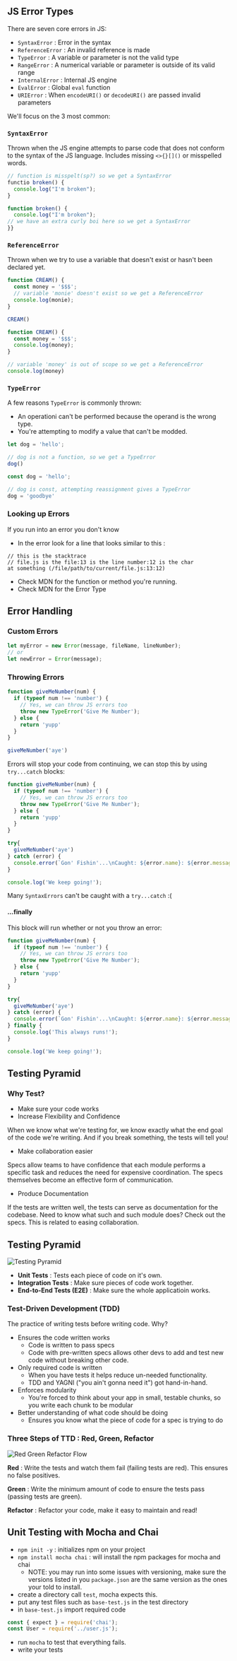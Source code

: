 ## JS Error Types
There are seven core errors in JS:
- `SyntaxError` : Error in the syntax
- `ReferenceError` : An invalid reference is made
- `TypeError` : A variable or parameter is not the valid type
- `RangeError` : A numerical variable or parameter is outside of its valid range
- `InternalError` : Internal JS engine
- `EvalError` : Global `eval` function
- `URIError` : When `encodeURI()` or `decodeURI()` are passed invalid parameters

We'll focus on the 3 most common:
### `SyntaxError`
Thrown when the JS engine attempts to parse code that does not conform to the syntax of the JS language. Includes missing `<>{}[]()` or misspelled words.
```javaScript
// function is misspelt(sp?) so we get a SyntaxError
functio broken() {
  console.log("I'm broken");
}
```
```javaScript
function broken() {
  console.log("I'm broken");
// we have an extra curly boi here so we get a SyntaxError
}}
```
### `ReferenceError`
Thrown when we try to use a variable that doesn't exist or hasn't been declared yet.
```javaScript
function CREAM() {
  const money = '$$$';
  // variable 'monie' doesn't exist so we get a ReferenceError
  console.log(monie);
}

CREAM()
```
```javaScript
function CREAM() {
  const money = '$$$';
  console.log(money);
}

// variable 'money' is out of scope so we get a ReferenceError
console.log(money)
```
### `TypeError`
A few reasons `TypeError` is commonly thrown:
- An operationi can't be performed because the operand is the wrong type.
- You're attempting to modify a value that can't be modded.
```javaScript
let dog = 'hello';

// dog is not a function, so we get a TypeError
dog()
```
```javaScript
const dog = 'hello';

// dog is const, attempting reassignment gives a TypeError
dog = 'goodbye'
```
### Looking up Errors
If you run into an error you don't know

- In the error look for a line that looks similar to this :
```shell
// this is the stacktrace
// file.js is the file:13 is the line number:12 is the char
at something (/file/path/to/current/file.js:13:12)
```
- Check MDN for the function or method you're running. 
- Check MDN for the Error Type
## Error Handling
### Custom Errors
```javaScript
let myError = new Error(message, fileName, lineNumber);
// or
let newError = Error(message);
```
### Throwing Errors
```JavaScript
function giveMeNumber(num) {
  if (typeof num !== 'number') {
    // Yes, we can throw JS errors too
    throw new TypeError('Give Me Number');
  } else {
    return 'yupp'
  }
}

giveMeNumber('aye')
```
Errors will stop your code from continuing, we can stop this by using `try...catch` blocks:
```javaScript
function giveMeNumber(num) {
  if (typeof num !== 'number') {
    // Yes, we can throw JS errors too
    throw new TypeError('Give Me Number');
  } else {
    return 'yupp'
  }
}

try{
  giveMeNumber('aye')
} catch (error) {
  console.error(`Gon' Fishin'...\nCaught: ${error.name}: ${error.message}`);
}

console.log('We keep going!');
```
Many `SyntaxErrors` can't be caught with a `try...catch` :(

#### ...finally
This block will run whether or not you throw an error: 
```javaScript
function giveMeNumber(num) {
  if (typeof num !== 'number') {
    // Yes, we can throw JS errors too
    throw new TypeError('Give Me Number');
  } else {
    return 'yupp'
  }
}

try{
  giveMeNumber('aye')
} catch (error) {
  console.error(`Gon' Fishin'...\nCaught: ${error.name}: ${error.message}`);
} finally {
  console.log('This always runs!');
}

console.log('We keep going!');
```
## Testing Pyramid
### Why Test?
- Make sure your code works
- Increase Flexibility and Confidence

When we know what we're testing for, we know exactly what the end goal of the code we're writing. And if you break something, the tests will tell you!
- Make collaboration easier

Specs allow teams to have confidence that each module performs a specific task and reduces the need for expensive coordination. The specs themselves become an effective form of communication.
- Produce Documentation

If the tests are written well, the tests can serve as documentation for the codebase. Need to know what such and such module does? Check out the specs. This is related to easing collaboration.
## Testing Pyramid
![Testing Pyramid](image.png)
- **Unit Tests** : Tests each piece of code on it's own.
- **Integration Tests** : Make sure pieces of code work together.
- **End-to-End Tests (E2E)** : Make sure the whole applicatioin works.

### Test-Driven Development (TDD)
The practice of writing tests before writing code. Why?
- Ensures the code written works
  - Code is written to pass specs
  - Code with pre-written specs allows other devs to add and test new code without breaking other code.
- Only required code is written
  - When you have tests it helps reduce un-needed functionality.
  - TDD and YAGNI ("you ain't gonna need it") got hand-in-hand.
- Enforces modularity
  - You're forced to think about your app in small, testable chunks, so you write each chunk to be modular
- Better understanding of what code should be doing
  - Ensures you know what the piece of code for a spec is trying to do
### Three Steps of TTD : Red, Green, Refactor
![Red Green Refactor Flow](image-1.png)

**Red** : Write the tests and watch them fail (failing tests are red). This ensures no false positives.

**Green** : Write the minimum amount of code to ensure the tests pass (passing tests are green).

**Refactor** : Refactor your code, make it easy to maintain and read!

## Unit Testing with Mocha and Chai
- `npm init -y` : initializes npm on your project
- `npm install mocha chai` : will install the npm packages for mocha and chai
  - NOTE: you may run into some issues with versioning, make sure the versions listed in you `package.json` are the same version as the ones your told to install.
- create a directory call `test`, mocha expects this.
- put any test files such as `base-test.js` in the test directory
- in `base-test.js` import required code
```javaScript
const { expect } = require('chai');
const User = require('../user.js');
```
- run `mocha` to test that everything fails.
- write your tests